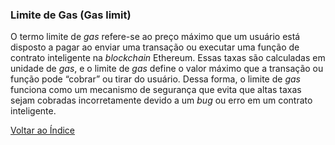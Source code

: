 ### Limite de Gas (Gas limit)

O termo limite de _gas_ refere-se ao preço máximo que um usuário está disposto a pagar ao enviar uma transação ou executar uma função de contrato inteligente na _blockchain_ Ethereum. Essas taxas são calculadas em unidade de _gas_, e o limite de _gas_ define o valor máximo que a transação ou função pode “cobrar” ou tirar do usuário. Dessa forma, o limite de _gas_ funciona como um mecanismo de segurança que evita que altas taxas sejam cobradas incorretamente devido a um _bug_ ou erro em um contrato inteligente.

[Voltar ao Índice](../)